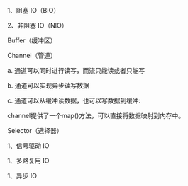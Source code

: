 1、阻塞 IO（BIO）

2、非阻塞 IO（NIO）

Buffer（缓冲区）

Channel（管道）

a. 通道可以同时进行读写，而流只能读或者只能写

b. 通道可以实现异步读写数据

c. 通道可以从缓冲读数据，也可以写数据到缓冲:

channel提供了一个map()方法，可以直接将数据映射到内存中。

Selector（选择器）

1、信号驱动 IO

1、多路复用 IO

1、异步 IO